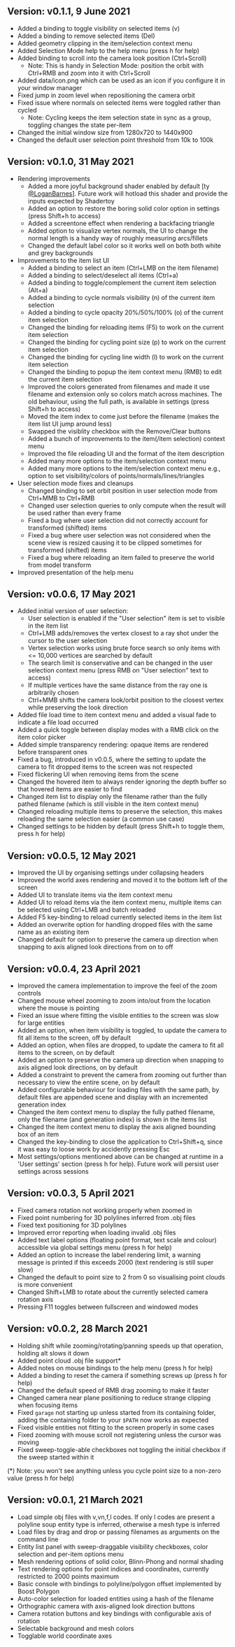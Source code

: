 ## Version: v0.1.1, 9 June 2021

- Added a binding to toggle visibility on selected items (v)
- Added a binding to remove selected items (Del)
- Added geometry clipping in the item/selection context menu
- Added Selection Mode help to the help menu (press h for help)
- Added binding to scroll into the camera look position (Ctrl+Scroll)
  - Note: This is handy in Selection Mode: position the orbit with Ctrl+RMB and zoom into it with Ctrl+Scroll
- Added data/icon.png which can be used as an icon if you configure it in your window manager
- Fixed jump in zoom level when repositioning the camera orbit
- Fixed issue where normals on selected items were toggled rather than cycled
  - Note: Cycling keeps the item selection state in sync as a group, toggling changes the state per-item
- Changed the initial window size from 1280x720 to 1440x900
- Changed the default user selection point threshold from 10k to 100k

## Version: v0.1.0, 31 May 2021

- Rendering improvements
  - Added a more joyful background shader enabled by default [ty [@LoganBarnes](https://github.com/LoganBarnes)]. Future work will hotload this shader and provide the inputs expected by Shadertoy
  - Added an option to restore the boring solid color option in settings (press Shift+h to access)
  - Added a screentone effect when rendering a backfacing triangle
  - Added option to visualize vertex normals, the UI to change the normal length is a handy way of roughly measuring arcs/fillets
  - Changed the default label color so it works well on both both white and grey backgrounds
- Improvements to the item list UI
  - Added a binding to select an item (Ctrl+LMB on the item filename)
  - Added a binding to select/deselect all items (Ctrl+a)
  - Added a binding to toggle/complement the current item selection (Alt+a)
  - Added a binding to cycle normals visibility (n) of the current item selection
  - Added a binding to cycle opacity 20%/50%/100% (o) of the current item selection
  - Changed the binding for reloading items (F5) to work on the current item selection
  - Changed the binding for cycling point size (p) to work on the current item selection
  - Changed the binding for cycling line width (l) to work on the current item selection
  - Changed the binding to popup the item context menu (RMB) to edit the current item selection
  - Improved the colors generated from filenames and made it use filename and extension only so colors match across machines. The old behaviour, using the full path, is available in settings (press Shift+h to access)
  - Moved the item index to come just before the filename (makes the item list UI jump around less)
  - Swapped the visiblity checkbox with the Remove/Clear buttons
  - Added a bunch of  improvements to the item(/item selection) context menu
  - Improved the file reloading UI and the format of the item description
  - Added many more options to the item/selection context menu
  - Added many more options to the item/selection context menu e.g., option to set visibility/colors of points/normals/lines/triangles
- User selection mode fixes and cleanups
  - Changed binding to set orbit position in user selection mode from Ctrl+MMB to Ctrl+RMB
  - Changed user selection queries to only compute when the result will be used rather than every frame
  - Fixed a bug where user selection did not correctly account for transformed (shifted) items
  - Fixed a bug where user selection was not considered when the scene view is resized causing it to be clipped sometimes for transformed (shifted) items
  - Fixed a bug where reloading an item failed to preserve the world from model transform
- Improved presentation of the help menu

## Version: v0.0.6, 17 May 2021

- Added initial version of user selection:
  - User selection is enabled if the "User selection" item is set to visible in the item list
  - Ctrl+LMB adds/removes the vertex closest to a ray shot under the cursor to the user selection
  - Vertex selection works using brute force search so only items with <= 10,000 vertices are searched by default
  - The search limit is conservative and can be changed in the user selection context menu (press RMB on "User selection" text to access)
  - If multiple vertices have the same distance from the ray one is arbitrarily chosen
  - Ctrl+MMB shifts the camera look/orbit position to the closest vertex while preserving the look direction
- Added file load time to item context menu and added a visual fade to indicate a file load occurred
- Added a quick toggle between display modes with a RMB click on the item color picker
- Added simple transparency rendering: opaque items are rendered before transparent ones
- Fixed a bug, introduced in v0.0.5, where the setting to update the camera to fit dropped items to the screen was not respected
- Fixed flickering UI when removing items from the scene
- Changed the hovered item to always render ignoring the depth buffer so that hovered items are easier to find
- Changed item list to display only the filename rather than the fully pathed filename (which is still visible in the item context menu)
- Changed reloading multiple items to preserve the selection, this makes reloading the same selection easier (a common use case)
- Changed settings to be hidden by default (press Shift+h to toggle them, press h for help)

## Version: v0.0.5, 12 May 2021

- Improved the UI by organising settings under collapsing headers
- Improved the world axes rendering and moved it to the bottom left of the screen
- Added UI to translate items via the item context menu
- Added UI to reload items via the item context menu, multiple items can be selected using Ctrl+LMB and batch reloaded
- Added F5 key-binding to reload currently selected items in the item list
- Added an overwrite option for handling dropped files with the same name as an existing item
- Changed default for option to preserve the camera up direction when snapping to axis aligned look directions from on to off

## Version: v0.0.4, 23 April 2021

- Improved the camera implementation to improve the feel of the zoom controls
- Changed mouse wheel zooming to zoom into/out from the location where the mouse is pointing
- Fixed an issue where fitting the visible entities to the screen was slow for large entities
- Added an option, when item visibility is toggled, to update the camera to fit all items to the screen, off by default
- Added an option, when files are dropped, to update the camera to fit all items to the screen, on by default
- Added an option to preserve the camera up direction when snapping to axis aligned look directions, on by default
- Added a constraint to prevent the camera from zooming out further than necessary to view the entire scene, on by default
- Added configurable behaviour for loading files with the same path, by default files are appended scene and display with an incremented generation index
- Changed the item context menu to display the fully pathed filename, only the filename (and generation index) is shown in the items list
- Changed the item context menu to display the axis aligned bounding box of an item
- Changed the key-binding to close the application to Ctrl+Shift+q, since it was easy to loose work by accidently pressing Esc
- Most settings/options mentioned above can be changed at runtime in a 'User settings' section (press h for help). Future work will persist user settings across sessions

## Version: v0.0.3, 5 April 2021

- Fixed camera rotation not working properly when zoomed in
- Fixed point numbering for 3D polylines inferred from .obj files
- Fixed text positioning for 3D polylines
- Improved error reporting when loading invalid .obj files
- Added text label options (floating point format, text scale and colour) accessible via global settings menu (press h for help)
- Added an option to increase the label rendering limit, a warning message is printed if this exceeds 2000 (text rendering is still super slow)
- Changed the default to point size to 2 from 0 so visualising point clouds is more convenient
- Changed Shift+LMB to rotate about the currently selected camera rotation axis
- Pressing F11 toggles between fullscreen and windowed modes

## Version: v0.0.2, 28 March 2021

- Holding shift while zooming/rotating/panning speeds up that operation, holding alt slows it down
- Added point cloud .obj file support*
- Added notes on mouse bindings to the help menu (press h for help)
- Added a binding to reset the camera if something screws up (press h for help)
- Changed the default speed of RMB drag zooming to make it faster
- Changed camera near plane positioning to reduce strange clipping when focusing items
- Fixed `garage` not starting up unless started from its containing folder, adding the containing folder to your `$PATH` now works as expected
- Fixed visible entities not fitting to the screen properly in some cases
- Fixed zooming with mouse scroll not registering unless the cursor was moving
- Fixed sweep-toggle-able checkboxes not toggling the initial checkbox if the sweep started within it

(*) Note: you won't see anything unless you cycle point size to a non-zero value (press h for help)

## Version: v0.0.1, 21 March 2021

- Load simple obj files with v,vn,f,l codes. If only l codes are present a polyline soup entity type is inferred, otherwise a mesh type is inferred
- Load files by drag and drop or passing filenames as arguments on the command line
- Entity list panel with sweep-draggable visibility checkboxes, color selection and per-item options menu
- Mesh rendering options of solid color, Blinn-Phong and normal shading
- Text rendering options for point indices and coordinates, currently restricted to 2000 points maximum
- Basic console with bindings to polyline/polygon offset implemented by Boost Polygon
- Auto-color selection for loaded entities using a hash of the filename
- Orthographic camera with axis-aligned look direction buttons
- Camera rotation buttons and key bindings with configurable axis of rotation
- Selectable background and mesh colors
- Togglable world coordinate axes
